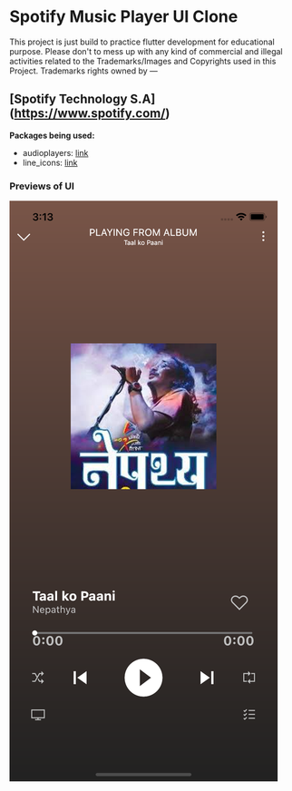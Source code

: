 # Spotify Music Player UI Clone

This project is just build to practice flutter development for educational purpose.
Please don't to mess up with any kind of commercial and illegal activities related to the Trademarks/Images and Copyrights used in this Project.
Trademarks rights owned by —
## [Spotify Technology S.A] (https://www.spotify.com/)

**Packages being used:**

- audioplayers: [link](https://pub.dev/packages/audioplayers)
- line_icons: [link](https://pub.dev/packages/line_icons)

### Previews of UI
![Preview](/spotify_player.png)